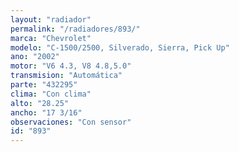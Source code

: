 ```yaml
---
layout: "radiador"
permalink: "/radiadores/893/"
marca: "Chevrolet"
modelo: "C-1500/2500, Silverado, Sierra, Pick Up"
ano: "2002"
motor: "V6 4.3, V8 4.8,5.0"
transmision: "Automática"
parte: "432295"
clima: "Con clima"
alto: "28.25"
ancho: "17 3/16"
observaciones: "Con sensor"
id: "893"
---
```


